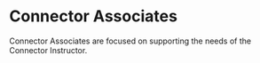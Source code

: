 # Connector Associates

Connector Associates are focused on supporting the needs of the Connector Instructor.











